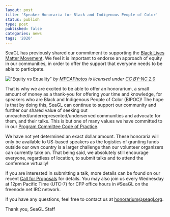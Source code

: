 ```yaml
---
layout: post
title: 'Speaker Honoraria for Black and Indigenous People of Color'
status: publish
type: post
published: false
categories: news
tags: '2020'
---
```


SeaGL has previously shared our commitment to supporting the [Black Lives Matter Movement](/news/2020/06/12/black-lives-matter). We feel it is important to endorse an approach of equity in our communities, in order to offer the support that everyone needs to be able to participate.

!["Equity vs Equality"](https://live.staticflickr.com/715/31655988501_a2f0c28b1e_k.jpg)
_by [MPCAPhotos](https://www.flickr.com/photos/mpcaphotos/) is licensed under [CC BY-NC 2.0](https://creativecommons.org/licenses/by-nc/2.0/)_


That is why we are excited to be able to offer an honorarium, a small amount of money as a thank-you for offering your time and knowledge, for speakers who are Black and Indigenous People of Color (BIPOC)! The hope is that by doing this, SeaGL can continue to support our community and further our shared value of seeking out unreached/underrepresented/underserved communities and advocate for them, and their talks.  This is but one of many values we have committed to in our [Program Committee Code of Practice](/news/2020/07/13/code_of_practice).

We have not yet determined an exact dollar amount. These honoraria will only be available to US-based speakers as the logistics of granting funds outside our own country is a larger challenge than our volunteer organizers can currently take on. That being said, we absolutely still encourage everyone, regardless of location, to submit talks and to attend the conference virtually!

If you are interested in submitting a talk, more details can be found on our recent [Call for Proposals](/news/2020/07/14/CFP-open) for details. You may also join us every Wednesday at 12pm Pacific Time (UTC-7) for CFP office hours in #SeaGL on the freenode.net IRC network.

If you have any questions, feel free to contact us at <honorarium@seagl.org>.

Thank you,
SeaGL Staff
